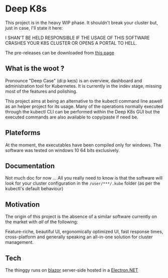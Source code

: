# Deep K8s
This project is in the heavy WIP phase. It shouldn't break your cluster but, just in case, I'll state it here:

I SHAN'T BE HELD RESPONSIBLE IF THE USAGE OF THIS SOFTWARE CRASHES YOUR K8S CLUSTER OR OPENS A PORTAL TO HELL.

The pre-releases can be downloaded from [this page](https://github.com/Wndrr/DeepK8s/releases)

## What is the woot ?

Pronounce "Deep Case" (diːp keɪs) is an overview, dashboard and administration tool for Kubernetes. It is currently in the indev stage, missing most of the features and polishing.

This project aims at being an alternative to the kubectl command line aswell as an helper project for its usage. Many of the operations normally executed through the kubectl CLI can be performed within the Deep K8s GUI but the executed commands are also available to copy/paste if need be.

## Plateforms
At the moment, the executables have been compiled only for windows.
The software was tested on windows 10 64 bits exclusively.

## Documentation

Not much doc for now ... All you really need to know is that the software will look for your cluster configuration in the `/user/***/.kube` folder (as per the kubectl's default behaviour) 

## Motivation

The origin of this project is the absence of a similar software currently on the market with *all* of the following:

Feature-riche, beautiful UI, ergonomically optimized UI, fast response times, cross-platform and generally speaking an all-in-one solution for cluster management.

## Tech

The thinggy runs on [blazor](https://dotnet.microsoft.com/apps/aspnet/web-apps/blazor) server-side hosted in a [Electron.NET](https://github.com/ElectronNET/Electron.NET)
